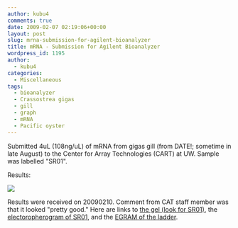 ```yaml
---
author: kubu4
comments: true
date: 2009-02-07 02:19:06+00:00
layout: post
slug: mrna-submission-for-agilent-bioanalyzer
title: mRNA - Submission for Agilent Bioanalyzer
wordpress_id: 1195
author:
  - kubu4
categories:
  - Miscellaneous
tags:
  - bioanalyzer
  - Crassostrea gigas
  - gill
  - graph
  - mRNA
  - Pacific oyster
---
```


Submitted 4uL (108ng/uL) of mRNA from gigas gill (from DATE!; sometime in late August) to the Center for Array Technologies (CART) at UW. Sample was labelled "SR01".

Results:

![](https://eagle.fish.washington.edu/Arabidopsis/Bioanalyzer%20Data/20090209_Gigas_RNA/20090209_Gigas_LABELED.jpg)

Results were received on 20090210. Comment from CAT staff member was that it looked "pretty good." Here are links to [the gel (look for SR01)](https://eagle.fish.washington.edu/Arabidopsis/RNA%20Spec%20Readings/2100%20expert_EukaryoteTotal%20RNA%20Nano_DE11400776_2009-02-09_12-37-49_GEL.bmp), the [electoropherogram of SR01](http://eagle.fish.washington.edu/Arabidopsis/RNA%20Spec%20Readings/2100%20expert_EukaryoteTotal%20RNA%20Nano_DE11400776_2009-02-09_12-37-49_EGRAM_Sample9.bmp), and the [EGRAM of the ladder](http://eagle.fish.washington.edu/Arabidopsis/RNA%20Spec%20Readings/2100%20expert_EukaryoteTotal%20RNA%20Nano_DE11400776_2009-02-09_12-37-49_EGRAM_Ladder.bmp).
